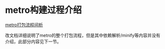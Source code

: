 # metro构建过程介绍

[metro打包流程间析](https://metaatem.cn/react/react-native_bundle%E5%88%B0bundle%E7%94%9F%E6%88%90%E5%88%B0%E5%BA%95%E5%8F%91%E7%94%9F%E4%BA%86%E4%BB%80%E4%B9%88.html#%E4%B8%80%E3%80%81%E5%89%8D%E8%A8%80)


改文档详细说明了metro的整个打包流程，但是其中依赖解析/minify等内容并没有介绍，此部分内容见下一节。